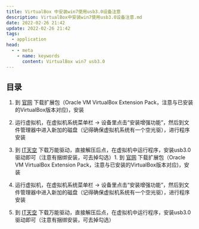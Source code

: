 ```yaml
---
title: VirtualBox 中安装win7使用usb3.0设备注意
description: VirtualBox中安装win7使用usb3.0设备注意.md
date: 2022-02-26 21:42
update: 2022-02-26 21:42
tags:
  - application
head:
  - - meta
    - name: keywords
      content: VirtualBox win7 usb3.0
---
```


## 目录


1. 到 [官网](https://www.virtualbox.org/wiki/Downloads) 下载扩展包（Oracle VM VirtualBox Extension Pack，注意与已安装的VirtualBox版本对应)，安装

2. 运行虚拟机，在虚拟机系统菜单栏 → 设备里点击“安装增强功能”，然后到文件管理器中进入新加的磁盘（记得确保虚拟机系统有一个空光驱），进行程序安装

3. 到 [IT天空](https://www.itsk.com/) 下载万能驱动，直接解压后点，在虚拟机中运行程序，安装usb3.0驱动即可（注意有捆绑安装，可去掉勾选）1. 到 [官网](https://www.virtualbox.org/wiki/Downloads) 下载扩展包（Oracle VM VirtualBox Extension Pack，注意与已安装的VirtualBox版本对应)，安装

2. 运行虚拟机，在虚拟机系统菜单栏 → 设备里点击“安装增强功能”，然后到文件管理器中进入新加的磁盘（记得确保虚拟机系统有一个空光驱），进行程序安装

3. 到 [IT天空](https://www.itsk.com/) 下载万能驱动，直接解压后点，在虚拟机中运行程序，安装usb3.0驱动即可（注意有捆绑安装，可去掉勾选）
